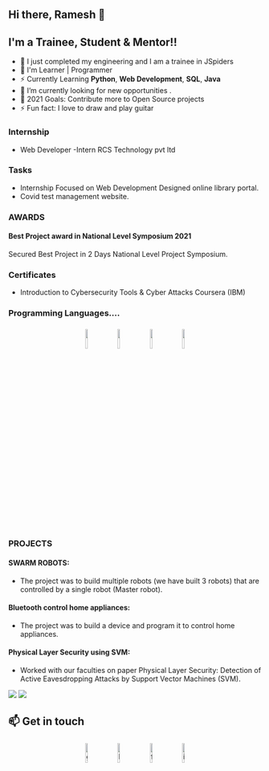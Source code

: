 ## Hi there, Ramesh 👋

## I'm a Trainee, Student & Mentor!!
- 🔭 I just completed my engineering and I am a trainee in JSpiders
- 🌱 I'm Learner | Programmer 
- ⚡  Currently Learning **Python**, **Web Development**, **SQL**, **Java**
- 👯 I’m currently looking for new opportunities .
- 🥅 2021 Goals: Contribute more to Open Source projects
- ⚡ Fun fact: I love to draw and play guitar 

### Internship
- Web Developer -Intern RCS Technology pvt ltd
### Tasks
- Internship Focused on Web Development Designed 
online library portal.
- Covid test management website.

### AWARDS
#### Best Project award in National Level Symposium 2021
Secured Best Project in 2 Days National Level Project Symposium.



### Certificates
- Introduction to Cybersecurity Tools & Cyber Attacks Coursera (IBM) 



### Programming Languages....
<p align="center">
	<img width="10%" style="padding:5px" src="https://img.icons8.com/color/144/000000/java-coffee-cup-logo.png"/>
	<img width="10%" style="padding:5px" src="https://img.icons8.com/color/144/000000/python.png"/>
	<img width="10%" style="padding:5px" src="https://img.icons8.com/color/144/000000/sql.png"/>
  <img width="10%" style="padding:5px" src="https://img.icons8.com/color/144/000000/html.png"/>
</p>

### PROJECTS
 #### SWARM ROBOTS: 
 - The project was to build multiple robots (we have built 3 robots) that are controlled by a single robot (Master robot).
#### Bluetooth control home appliances: 
- The project was to build a device and program it to control home appliances.
#### Physical Layer Security using SVM:
- Worked with our faculties on paper Physical Layer Security: Detection of Active Eavesdropping Attacks by Support Vector Machines (SVM).


 ![](https://img.shields.io/badge/-Raspberry%20Pi-C51A4A?style=for-the-badge&logo=Raspberry-Pi) ![](https://img.shields.io/badge/-Arduino-00979D?style=for-the-badge&logo=Arduino&logoColor=white)
 
## 📫 Get in touch
<p align="center">
	<a href="https://github.com/ramesh-lg"><img alt="github" width="10%" style="padding:5px" src="https://img.icons8.com/clouds/100/000000/github.png"/></a>
	<a href="https://www.linkedin.com/in/ramesh-lg/"><img alt="linkedin" width="10%" style="padding:5px" src="https://img.icons8.com/clouds/100/000000/linkedin.png"/></a>
	<a href="https://www.facebook.com/RAMESH.RAM45/"><img alt="facebook" width="10%" style="padding:5px" src="https://img.icons8.com/clouds/100/000000/facebook-new.png"/></a>
	<a href="https://www.instagram.com/r_a_m_e_s_h._l/"><img alt="instagram" width="10%" style="padding:5px" src="https://img.icons8.com/clouds/100/000000/instagram.png"/></a>
</p>
